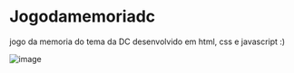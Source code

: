 # Jogodamemoriadc

jogo da memoria do tema da DC desenvolvido em html, css e javascript :)


![image](https://user-images.githubusercontent.com/87377127/160298914-8257f4a6-dc6a-4166-87f4-62b03a126aa8.png)


